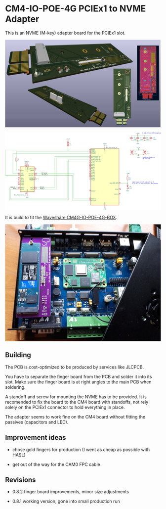 # CM4-IO-POE-4G PCIEx1 to NVME Adapter

This is an NVME (M-key) adapter board for the PCIEx1 slot.

![PCB renderings](doc/preview_pcb.png)

![PCB renderings](doc/preview_sch.png)

It is build to fit the [Waveshare CM4G-IO-POE-4G-BOX](https://www.waveshare.com/wiki/Compute_Module_4_PoE_4G_Board#Isolation_GPIO.2FI2C).

![adapter in use](doc/IMG_20230401_140919_resized.jpg)

## Building

The PCB is cost-optimized to be produced by services like JLCPCB.

You have to separate the finger board from the PCB and solder it into its slot.
Make sure the finger board is at right angles to the main PCB when soldering.

A standoff and screw for mounting the NVME has to be provided.
It is recomended to fix the board to the CM4 board with standoffs, not rely solely on the PCIEx1 connector to hold everything in place.

The adapter seems to work fine on the CM4 board without fitting the passives (capacitors and LED).

## Improvement ideas

 * chose gold fingers for production (I went as cheap as possible with HASL)

 * get out of the way for the CAM0 FPC cable

## Revisions

 * 0.8.2 finger board improvements, minor size adjustments

 * 0.8.1 working version, gone into small production run


